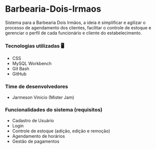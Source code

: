 # Barbearia-Dois-Irmaos
Sistema para a Barbearia Dois Irmãos, a ideia é simplificar e agilizar o processo de agendamento dos clientes, facilitar o controle de estoque e gerenciar o perfil de cada funcionário e cliente do estabelecimento. 

### Tecnologias utilizadas 🖥
- CSS
- MySQL Workbench
- Git Bash
- GitHub

### Time de desenvolvedores
- Jarmeson Vinicio (Mister Jam)

### Funcionalidades do sistema (requisitos)
- Cadastro de Usuário
- Login
- Controle de estoque (adição, edição e remoção)
- Agendamento de horários
- Gestão de pagamentos 
